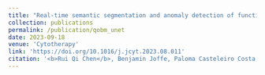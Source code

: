 ```yaml
---
title: "Real-time semantic segmentation and anomaly detection of functional images for cell therapy manufacturing"
collection: publications
permalink: /publication/qobm_unet
date: 2023-09-18
venue: 'Cytotherapy'
link: 'https://doi.org/10.1016/j.jcyt.2023.08.011'
citation: '<b>Rui Qi Chen</b>, Benjamin Joffe, Paloma Casteleiro Costa, Caroline Filan, Bryan Wang, Stephen Balakirsky, Francisco Robles, Krishnendu Roy, and Jing Li. Real-time semantic segmentation and anomaly detection of functional images for cell therapy manufacturing. <i>Cytotherapy 2023</i>'
---
```

